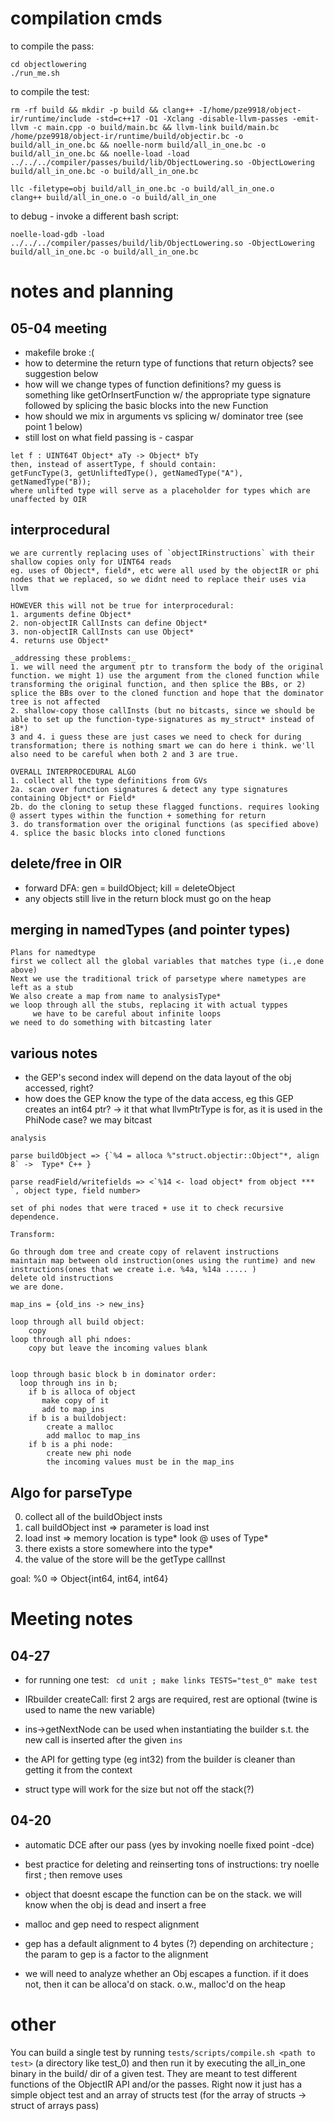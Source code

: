 # compilation cmds
to compile the pass:
```
cd objectlowering
./run_me.sh
```

to compile the test:
```
rm -rf build && mkdir -p build && clang++ -I/home/pze9918/object-ir/runtime/include -std=c++17 -O1 -Xclang -disable-llvm-passes -emit-llvm -c main.cpp -o build/main.bc && llvm-link build/main.bc /home/pze9918/object-ir/runtime/build/objectir.bc -o build/all_in_one.bc && noelle-norm build/all_in_one.bc -o build/all_in_one.bc && noelle-load -load ../../../compiler/passes/build/lib/ObjectLowering.so -ObjectLowering build/all_in_one.bc -o build/all_in_one.bc

llc -filetype=obj build/all_in_one.bc -o build/all_in_one.o
clang++ build/all_in_one.o -o build/all_in_one
```

to debug - invoke a different bash script:
```
noelle-load-gdb -load ../../../compiler/passes/build/lib/ObjectLowering.so -ObjectLowering build/all_in_one.bc -o build/all_in_one.bc
```

# notes and planning

## 05-04 meeting
- makefile broke :(
- how to determine the return type of functions that return objects? see suggestion below
- how will we change types of function definitions? my guess is something like getOrInsertFunction w/ the appropriate type signature followed by splicing the basic blocks into the new Function
- how should we mix in arguments vs splicing w/ dominator tree (see point 1 below)
- still lost on what field passing is - caspar

```
let f : UINT64T Object* aTy -> Object* bTy
then, instead of assertType, f should contain:
getFuncType(3, getUnliftedType(), getNamedType("A"), getNamedType("B));
where unlifted type will serve as a placeholder for types which are unaffected by OIR
```

## interprocedural
```
we are currently replacing uses of `objectIRinstructions` with their shallow copies only for UINT64 reads
eg. uses of Object*, field*, etc were all used by the objectIR or phi nodes that we replaced, so we didnt need to replace their uses via llvm

HOWEVER this will not be true for interprocedural:
1. arguments define Object* 
2. non-objectIR CallInsts can define Object*
3. non-objectIR CallInsts can use Object*
4. returns use Object*

_addressing these problems:_
1. we will need the argument ptr to transform the body of the original function. we might 1) use the argument from the cloned function while transforming the original function, and then splice the BBs, or 2) splice the BBs over to the cloned function and hope that the dominator tree is not affected
2. shallow-copy those callInsts (but no bitcasts, since we should be able to set up the function-type-signatures as my_struct* instead of i8*)
3 and 4. i guess these are just cases we need to check for during transformation; there is nothing smart we can do here i think. we'll also need to be careful when both 2 and 3 are true.

OVERALL INTERPROCEDURAL ALGO
1. collect all the type definitions from GVs
2a. scan over function signatures & detect any type signatures containing Object* or Field*
2b. do the cloning to setup these flagged functions. requires looking @ assert types within the function + something for return
3. do transformation over the original functions (as specified above)
4. splice the basic blocks into cloned functions
```


## delete/free in OIR
- forward DFA: gen = buildObject; kill = deleteObject
- any objects still live in the return block must go on the heap


## merging in namedTypes (and pointer types)
```
Plans for namedtype
first we collect all the global variables that matches type (i.,e done above)
Next we use the traditional trick of parsetype where nametypes are left as a stub
We also create a map from name to analysisType*
we loop through all the stubs, replacing it with actual typpes
     we have to be careful about infinite loops
we need to do something with bitcasting later
```


## various notes
- the GEP's second index will depend on the data layout of the obj accessed, right? 
- how does the GEP know the type of the data access, eg this GEP creates an int64 ptr?
  -> it that what llvmPtrType is for, as it is used in the PhiNode case?
  we may bitcast

```
analysis

parse buildObject => {`%4 = alloca %"struct.objectir::Object"*, align 8` ->  Type* C++ }

parse readField/writefields => <`%14 <- load object* from object *** `, object type, field number>

set of phi nodes that were traced + use it to check recursive dependence. 

Transform:

Go through dom tree and create copy of relavent instructions
maintain map between old instruction(ones using the runtime) and new instructions(ones that we create i.e. %4a, %14a ..... )
delete old instructions
we are done. 

map_ins = {old_ins -> new_ins}

loop through all build object:
	copy
loop through all phi ndoes:
	copy but leave the incoming values blank


loop through basic block b in dominator order:
  loop through ins in b;
    if b is alloca of object
       make copy of it 
       add to map_ins
    if b is a buildobject:
    	create a malloc
    	add malloc to map_ins
    if b is a phi node:
    	create new phi node
    	the incoming values must be in the map_ins
```

## Algo for parseType
0. collect all of the buildObject insts
1. call buildObject inst => parameter is load inst
2. load inst => memory location is type\*
look @ uses of Type\*
3. there exists a store somewhere into the type\*
4. the value of the store will be the getType callInst

goal: %0 => Object{int64, int64, int64}

# Meeting notes

## 04-27
- for running one test: `
cd unit ; make links
TESTS="test_0"
make test`

- IRbuilder createCall: first 2 args are required, rest are optional (twine is used to name the new variable)
- ins->getNextNode can be used when instantiating the builder s.t. the new call is inserted after the given `ins`
- the API for getting type (eg int32) from the builder is cleaner than getting it from the context
- struct type will work for the size but not off the stack(?)


## 04-20
- automatic DCE after our pass (yes by invoking noelle fixed point -dce)
- best practice for deleting and reinserting tons of instructions: try noelle first ; then remove uses
- object that doesnt escape the function can be on the stack. we will know when the obj is dead and insert a free

- malloc and gep need to respect alignment
- gep has a default alignment to 4 bytes (?) depending on architecture ; the param to gep is a factor to the alignment

- we will need to analyze whether an Obj escapes a function. if it does not, then it can be alloca'd on stack. o.w., malloc'd on the heap

# other
You can build a single test by running `tests/scripts/compile.sh <path to test>` (a directory like test_0) and then run it by executing the all_in_one binary in the build/ dir of a given test. They are meant to test different functions of the ObjectIR API and/or the passes. Right now it just has a simple object test and an array of structs test (for the array of structs -> struct of arrays pass)
